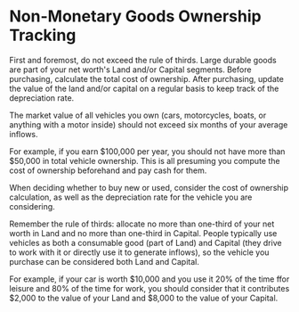 # Non-Monetary Goods Ownership Tracking

First and foremost, do not exceed the rule of thirds. Large durable goods are part of your net worth's Land and/or Capital segments. Before purchasing, calculate the total cost of ownership. After purchasing, update the value of the land and/or capital on a regular basis to keep track of the depreciation rate.

The market value of all vehicles you own (cars, motorcycles, boats, or anything with a motor inside) should not exceed six months of your average inflows.

For example, if you earn $100,000 per year, you should not have more than $50,000 in total vehicle ownership. This is all presuming you compute the cost of ownership beforehand and pay cash for them.

When deciding whether to buy new or used, consider the cost of ownership calculation, as well as the depreciation rate for the vehicle you are considering.

Remember the rule of thirds: allocate no more than one-third of your net worth in Land and no more than one-third in Capital. People typically use vehicles as both a consumable good (part of Land) and Capital (they drive to work with it or directly use it to generate inflows), so the vehicle you purchase can be considered both Land and Capital.

For example, if your car is worth $10,000 and you use it 20% of the time ffor leisure and 80% of the time for work, you should consider that it contributes $2,000 to the value of your Land and $8,000 to the value of your Capital.
